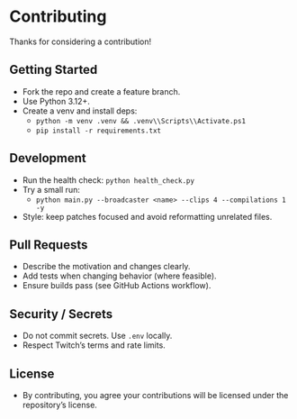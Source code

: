 # Contributing

Thanks for considering a contribution!

## Getting Started
- Fork the repo and create a feature branch.
- Use Python 3.12+.
- Create a venv and install deps:
  - `python -m venv .venv && .venv\\Scripts\\Activate.ps1`
  - `pip install -r requirements.txt`

## Development
- Run the health check: `python health_check.py`
- Try a small run:
  - `python main.py --broadcaster <name> --clips 4 --compilations 1 -y`
- Style: keep patches focused and avoid reformatting unrelated files.

## Pull Requests
- Describe the motivation and changes clearly.
- Add tests when changing behavior (where feasible).
- Ensure builds pass (see GitHub Actions workflow).

## Security / Secrets
- Do not commit secrets. Use `.env` locally.
- Respect Twitch’s terms and rate limits.

## License
- By contributing, you agree your contributions will be licensed under the repository’s license.
